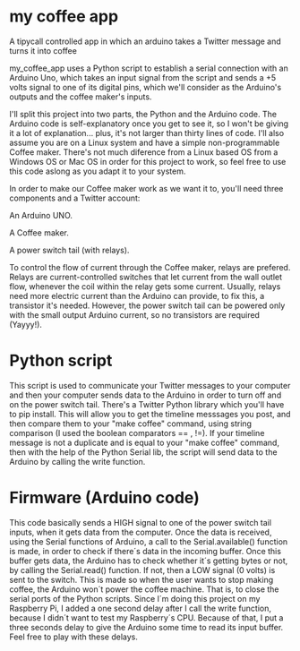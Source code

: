my coffee app
=============

A tipycall controlled app in which an arduino takes a Twitter message and turns it into coffee 

my_coffee_app uses a Python script to establish a serial connection with an Arduino Uno, which takes an input signal from the script and sends a +5 volts signal to one of its digital pins, which we'll consider as the Arduino's outputs and the coffee maker's inputs.

I'll split this project into two parts, the Python and the Arduino code. The Arduino code is self-explanatory once you get to see it, so I won't be giving it a lot of explanation... plus, it's not larger than thirty lines of code. I'll also assume you are on a Linux system and have a simple non-programmable Coffee maker. There's not much diference from a Linux based OS from a Windows OS or Mac OS in order for this project to work, so feel free to use this code aslong as you adapt it to your system.

In order to make our Coffee maker work as we want it to, you'll need three components and a Twitter account:

An Arduino UNO.

A Coffee maker.

A power switch tail (with relays).


To control the flow of current through the Coffee maker, relays are prefered. Relays are current-controlled switches that let current from the wall outlet flow, whenever the coil within the relay gets some current. Usually, relays need more electric current than the Arduino can provide, to fix this, a transistor it's needed. However, the power switch tail can be powered only with the small output Arduino current, so no transistors are required (Yayyy!). 

Python script
=============


This script is used to communicate your Twitter messages to your computer and then your computer sends data to the Arduino in order to turn off and on the power switch tail. There's a Twitter Python library which you'll have to pip install. This will allow you to get the timeline messsages you post, and then compare them to your "make coffee" command, using string comparison (I used the boolean comparators == , !=). If your timeline message is not a duplicate and is equal to your "make coffee" command, then with the help of the Python Serial lib, the script will send data to the Arduino by calling the write function.

Firmware (Arduino code)
=============

This code basically sends a HIGH signal to one of the power switch tail inputs, when it gets data from the computer. Once the data is received, using the Serial functions of Arduino, a call to the Serial.available() function is made, in order to check if there´s data in the incoming buffer. Once this buffer gets data, the Arduino has to check whether it´s getting bytes or not, by calling the Serial.read() function. If not, then a LOW signal (0 volts) is sent to the switch. This is made so when the user wants to stop making coffee, the Arduino won´t power the coffee machine. That is, to close the serial ports of the Python scripts. Since I´m doing this project on my Raspberry Pi, I added a one second delay after I call the write function, because I didn´t want to test my Raspberry´s CPU. Because of that, I put a three seconds delay to give the Arduino some time to read its input buffer. Feel free to play with these delays.   

